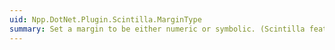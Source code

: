 ```yaml
---
uid: Npp.DotNet.Plugin.Scintilla.MarginType
summary: Set a margin to be either numeric or symbolic. (Scintilla feature SC_MARGIN_)
---
```

